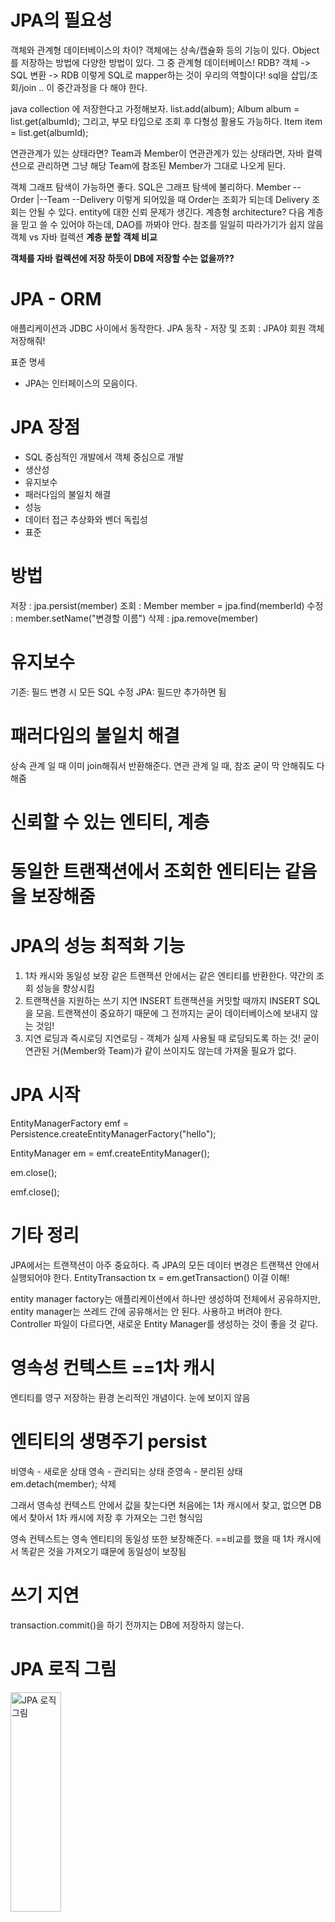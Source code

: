 # JPA의 필요성
객체와 관계형 데이터베이스의 차이?
객체에는 상속/캡슐화 등의 기능이 있다. 
Object를 저장하는 방법에 다양한 방법이 있다. 그 중 관계형 데이터베이스! RDB?
객체  ->  SQL 변환  ->  RDB 이렇게 SQL로 mapper하는 것이 우리의 역할이다!
sql을 삽입/조회/join .. 이 중간과정을 다 해야 한다.

java collection 에 저장한다고 가정해보자. 
list.add(album);
Album album = list.get(albumId);
그리고, 부모 타입으로 조회 후 다형성 활용도 가능하다.
Item item = list.get(albumId); 

연관관계가 있는 상태라면?
Team과 Member이 연관관계가 있는 상태라면, 자바 컬렉션으로 관리하면 그냥 해당 Team에 참조된 Member가 그대로 나오게 된다.

객체 그래프 탐색이 가능하면 좋다. 
SQL은 그래프 탐색에 불리하다. Member -- Order 
                             |--Team --Delivery 이렇게 되어있을 때 Order는 조회가 되는데 Delivery 조회는 안될 수 있다.
entity에 대한 신뢰 문제가 생긴다.
계층형 architecture? 다음 계층을 믿고 쓸 수 있어야 하는데, DAO를 까봐야 안다. 참조를 일일히 따라가기가 쉽지 않음
객체 vs 자바 컬렉션 **계층 분할** **객체 비교**

**객체를 자바 컬렉션에 저장 하듯이 DB에 저장할 수는 없을까??**


# JPA - ORM
애플리케이션과 JDBC 사이에서 동작한다.
JPA 동작 - 저장 및 조회 : JPA야 회원 객체 저장해줘!

표준 명세
- JPA는 인터페이스의 모음이다.

# JPA 장점
- SQL 중심적인 개발에서 객체 중심으로 개발
- 생산성
- 유지보수
- 패러다임의 불일치 해결
- 성능
- 데이터 접근 추상화와 벤더 독립성
- 표준

# 방법
저장 : jpa.persist(member)
조회 : Member member = jpa.find(memberId)
수정 : member.setName("변경할 이름")
삭제 : jpa.remove(member)

# 유지보수
기존: 필드 변경 시 모든 SQL 수정
JPA: 필드만 추가하면 됨

# 패러다임의 불일치 해결
상속 관계 일 때 이미 join해줘서 반환해준다.
연관 관계 일 때, 참조 굳이 막 안해줘도 다 해줌

# 신뢰할 수 있는 엔티티, 계층

# 동일한 트랜잭션에서 조회한 엔티티는 같음을 보장해줌

# JPA의 성능 최적화 기능
1. 1차 캐시와 동일성 보장
같은 트랜잭션 안에서는 같은 엔티티를 반환한다. 약간의 조회 성능을 향상시킴
2. 트랜잭션을 지원하는 쓰기 지연
INSERT
트랜잭션을 커밋할 때까지 INSERT SQL을 모음. 트랜잭션이 중요하기 때문에 그 전까지는 굳이 데이터베이스에 보내지 않는 것임!
3. 지연 로딩과 즉시로딩
지연로딩 - 객체가 실제 사용될 때 로딩되도록 하는 것! 
굳이 연관된 거(Member와 Team)가 같이 쓰이지도 않는데 가져올 필요가 없다.

# JPA 시작
EntityManagerFactory emf = Persistence.createEntityManagerFactory("hello");

EntityManager em = emf.createEntityManager();

em.close();

emf.close();

# 기타 정리
JPA에서는 트랜잭션이 아주 중요하다. 즉 JPA의 모든 데이터 변경은 트랜잭션 안에서 실행되어야 한다. EntityTransaction tx = em.getTransaction() 이걸 이해!

entity manager factory는 애플리케이션에서 하나만 생성하여 전체에서 공유하지만, entity manager는 쓰레드 간에 공유해서는 안 된다. 사용하고 버려야 한다.
Controller 파일이 다르다면, 새로운 Entity Manager를 생성하는 것이 좋을 것 같다.

# 영속성 컨텍스트 ==1차 캐시
엔티티를 영구 저장하는 환경
논리적인 개념이다. 눈에 보이지 않음

# 엔티티의 생명주기 persist
비영속 - 새로운 상태
영속 - 관리되는 상태
준영속 - 분리된 상태
em.detach(member);
삭제

그래서 영속성 컨텍스트 안에서 값을 찾는다면
처음에는 1차 캐시에서 찾고, 없으면 DB에서 찾아서 1차 캐시에 저장 후 가져오는 그런 형식임

영속 컨텍스트는 영속 엔티티의 동일성 또한 보장해준다.
==비교를 했을 때 1차 캐시에서 똑같은 것을 가져오기 떄문에 동일성이 보장됨

# 쓰기 지연
transaction.commit()을 하기 전까지는 DB에 저장하지 않는다.

# JPA 로직 그림
<img src="http://www.s-dhttps://velog.velcdn.com/cloudflare/seungho1216/06fb89f1-62dd-4447-81f0-66d469e0c5b2/%EC%98%81%EC%86%8D%EC%BB%A8%ED%85%8D%EC%8A%A4%ED%8A%B8%EC%A0%84%EC%B2%B4.png" width="40%" height="30%" title="px(픽셀) 크기 설정" alt="JPA 로직 그림"></img>

# 수정 시 변경 감지
entity 값을 바꾸려면 뭔가 set 후에 entity.persist();를 해야할 것 같지만 아님.
비밀은 영속성 컨텍스트 안에 있다. 커밋하는 시점에 무슨 일이 벌어지는가?
flush()가 호출됨 -> entity와 snapshot이 생기게 됨 -> JPA가 이걸 다 바뀌는지 계속 지켜보고 있다가 오? 하면서 자동으로 변경

<img src="https://user-images.githubusercontent.com/87989933/197335056-12530693-d980-4ce0-8c88-e3ca0d3129fa.png" width="40%" height="30%" title="px(픽셀) 크기 설정" alt="JPA 로직 그림"></img>

# 플러시
영속성 컨텍스트의 변경 내용을 DB에 반영

언제 플러시가 발생하는가?
> 변경감지 </br>
> 수정된 엔티티 쓰기 지연 SQL 저장소에 등록</br>
> 쓰기 지연 SQL 저장소의 쿼리를 DB에 전송 (등록, 수정, 삭제 쿼리)

어떻게 플러시?
> em.flush() - 강제 저장 (DB에 insert문 바로 적용됨)</br>
> 트랜잭션 커밋 - 플러시 자동 호출 </br>
> JPQL 쿼리 실행 - 플러시 자동 호출 </br> --em.persist 안해도 그냥 날라가는 구나 이해

# 플러시 특징
> 영속성 컨텍스트를 비우지 않음 </br>
> 영속성 컨텍스트의 변경 내용을 DB에 동기화 </br>
> 트랜잭션이라는 작업 단위가 중요 -> 커밋 직전에만 동기화하면 됨 </br>

# 영속 vs 준영속
### 영속 상태
생성한 객체를 em.persist()를 통해 영속성 컨텍스트에 저장하거나,

혹은 em.find()를 통해 DB에서 엔티티를 조회하면 영속성 컨텍스트에 저장되어 관리되어지므로 이때 영속 상태가 된다.

### 준영속 상태
em.detach(member); 이렇게 하면 영속상태에서 빠짐

준영속 상태로 만드는 방법?
> em.detach(member); 특정 entity를 영속상태에서 뺌 </br>
> em.clear(); 영속성 컨텍스트를 완전히 초기화
> em.close(); 영속성 컨텍스트를 종료

# hibernate.auto 설정 속성
create - 기존 테이블 삭제 후 다시 생성
create-drop - create와 같으나 종료 시점에 테이블 DROP
update - 변경분만 반영(운영DB에는 사용하면 안 됨)
validate - 엔티티와 테이블이 정상 매핑되었는지만 확인
none - 사용하지 않음

주로 개발 초기 단계는 create나 update,
테스트 서버는 update 또는 validate
스테이징과 운영 서버는 validate 또는 none

# Mapping Annotation
> @Column : 컬럼 매핑</br>
> @Temporal : 날짜 타입 매핑</br>
> @Enumerated : enum 타입 매핑   --원래는 ORDINAL(0,1,2 ...)이 기본인데 이렇게 하면 숫자로 되어 있어서 값이 바뀔 때 문제가 생김   
> @Lob : BLOB, CLOB 매핑 </br>
> @Transient : 특정 필드를 컬럼에 매핑하고 싶지 않을 때 - 생략하고 싶을 때</br>
> @Lob : 엄청 큰 (예를 들어 description) 문자열/숫자열을 넣을 때 

만약 어떤 컬럼 조건을 내가 세세하게 주고 싶다면? </br>
columnDefinition = "default 'EMPTY'" 뭐 이런 식으로 만들 수 있다!

# 기본키 매핑
@Id   
@GeneratedValue

권장하는 식별자 전략   
Long형 + 대체키 + 키 생성전략 사용   
GenerationType.SEQUENCE 면 전략이 1부터 시작해서 1만큼 증가되는 형식   
allocationSize = 50 이면 한 번 호출될 때마다 db id 50개가 한 번에 생성됨. 다 쓰면 51~100까지 생성

# 연관 관계의 매핑 
연관 관계의 주인(Owner)

Member와 Team   
Member 입장에서는 Team이 ManyToOne이다.   
즉,    
@ManyToOne @JoinColumn(name="Team_id")
Team team;

ManyToOne에 fetch라는 게 있는데 지연로딩 .. 나중에 더 공부하자!

# 객체 참조와 테이블의 양방향 매핑 ★★★

<img src="https://blog.kakaocdn.net/dn/bbfwZN/btqFNgJPObb/k4SbI2jWxrK66N8h3Wzu51/img.png" width="40%" height="30%" title="px(픽셀) 크기 설정" alt="JPA 로직 그림"></img>

그러면 위에서 만약 Team입장이라면,   
Team Entity 안에서는

@OneToMany(mappedBy = "team") //나는 팀으로 매핑되어있는 애야   
private List<Member> members = new ArrayList<>();

**객체와 테이블이 관계를 맺는 차이**
객체에서는 단방향이 두 개 있는 방식이고(참조가 두 개),   
테이블에서는 양쪽이 다 있는 방식이다. 

그러면 만약 Member에 있는 Team 이름을 바꾸고 싶다면 어떡하지?   
안되겠다. 룰이 생김. --> 연관 관계의 주인!!

연관관계의 주인만이 외래 키를 관리한다. *등록 수정 가능하다*
**외래키가 있는 곳을 주인으로 정하라.** 일 대 다 중에 '다' 쪽 !!!

팀에다가 멤버를 넣는 게 아니라   
멤버에다가 팀을 넣는 형식이다!!   

양방향 매핑 시 연관관계의 주인에 값을 입력해야 한다.   
(순수한 객체 관계를 고려하면 항상 **양쪽 다** 값을 입력해야 한다.)

### 그럼 어떻게??
연관관계 편의 메소드를 생성하자.
Member Entity Class 안에 이런 함수를 생성한다.
public void setTeam(Team team) {
    this.team = team;
    team.getMembers().add(this);
}

이러면 원래 코드는
Team team = new Team();
team.setName("TeamA");
em.persist(team);

Member member = new Member();
member.setUsername("member1");
member.setTeam(team);     //team setting 시점에 member에도 넣어준다면 !!
em.persist(member);

**team.getMembers().add(member);  --> 이 코드 지워도 됨**
